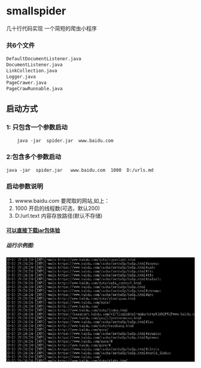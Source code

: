 # smallspider 
几十行代码实现 一个简短的爬虫小程序 

### 共6个文件
```
DefaultDocumentListener.java
DocumentListener.java
LinkCollection.java
Logger.java
PageCrawer.java
PageCrawRunnable.java
```



##  启动方式 
### 1: 只包含一个参数启动
```
    java -jar  spider.jar  www.baidu.com
```    
### 2:包含多个参数启动
````
java -jar  spider.jar   www.baidu.com  1000  D:/urls.md
````

### 启动参数说明
1. wwww.baidu.com  要爬取的网站,如上：
2. 1000            开启的线程数(可选，默认200)
3. D:/url.text     内容存放路径(默认不存储) 



#### [可以直接下载jar包体验](https://github.com/enohe/smallspider/blob/master/spider.jar)

##### 运行示例图:
![demo](https://github.com/enohe/smallspider/blob/master/20180310192521.png)
